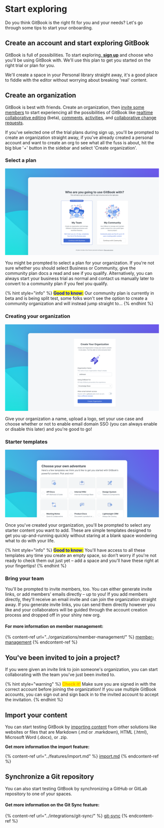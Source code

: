 # Start exploring

Do you think GitBook is the right fit for you and your needs? Let's go through some tips to start your onboarding.

## ​**Create an account and start exploring GitBook** <a href="#create-an-account-and-start-exploring-gitbook" id="create-an-account-and-start-exploring-gitbook"></a>

GitBook is full of possibilities. To start exploring[, **sign up**](https://app.gitbook.com/join) and choose who you'll be using GitBook with. We'll use this plan to get you started on the right trial or plan for you.

We'll create a space in your Personal library straight away, it's a good place to fiddle with the editor without worrying about breaking 'real' content.

## Create an organization <a href="#start-creating-a-team" id="start-creating-a-team"></a>

GitBook is best with friends. Create an organization, then [invite some members](../organizations/member-management/#invite-new-members) to start experiencing all the possibilities of GitBook like [realtime collaborative editing](../editing-content/live-edits-and-real-time-collaboration.md#real-time-collaboration) (beta), [comments](../spaces/comments-discussion.md), [activities](../spaces/activity-history.md), and [collaborative change requests](../editing-content/change-requests.md).

If you've selected one of the trial plans during sign up, you'll be prompted to create an organization straight away, if you've already created a personal account and want to create an org to see what all the fuss is about, hit the big blue '+' button in the sidebar and select 'Create organization'.

### Select a plan

![](<../.gitbook/assets/Plan Select.png>)

You might be prompted to select a plan for your organization. If you're not sure whether you should select Business or Community, give the community plan docs a read and see if you qualify. Alternatively, you can always start your business trial as normal and contact us manually later to convert to a community plan if you feel you qualify.

{% hint style="info" %}
<mark style="color:blue;">**Good to know:**</mark> Our community plan is currently in beta and is being split test, some folks won't see the option to create a community organization and will instead jump straight to…
{% endhint %}

### Creating your organization

![](<../.gitbook/assets/Create Org.png>)

Give your organization a name, upload a logo, set your use case and choose whether or not to enable email domain SSO (you can always enable or disable this later) and you're good to go!

### Starter templates

![](../.gitbook/assets/Templates.png)

Once you've created your organization, you'll be prompted to select any starter content you want to add. These are simple templates designed to get you up-and-running quickly without staring at a blank space wondering what to do with your life.

{% hint style="info" %}
<mark style="color:blue;">**Good to know:**</mark> You'll have access to all these templates any time you create an empty space, so don't worry if you're not ready to check them out just yet – add a space and you'll have these right at your fingertips!
{% endhint %}

### Bring your team

You'll be prompted to invite members, too. You can either generate invite links, or add members' emails directly – up to you! If you add members directly, they'll receive an email invite and can join the organization straight away. If you generate invite links, you can send them directly however you like and your collaborators will be guided through the account creation process and dropped off in your shiny new org.

#### **For more information on member management:**

{% content-ref url="../organizations/member-management/" %}
[member-management](../organizations/member-management/)
{% endcontent-ref %}

## **You've been invited to join a project?** <a href="#youve-been-invited-to-join-a-project" id="youve-been-invited-to-join-a-project"></a>

If you were given an invite link to join someone's organization, you can start collaborating with the team you've just been invited to.

{% hint style="warning" %}
<mark style="color:orange;">**Check it!**</mark> Make sure you are signed in with the correct account before joining the organization! If you use multiple GitBook accounts, you can sign out and sign back in to the invited account to accept the invitation.
{% endhint %}

## **Import your content** <a href="#import-your-content" id="import-your-content"></a>

You can start testing GitBook by [importing content](../features/import.md) from other solutions like websites or files that are Markdown (.md or .markdown), HTML (.html), Microsoft Word (.docx), or .zip.‌

**Get more information the import feature:**

{% content-ref url="../features/import.md" %}
[import.md](../features/import.md)
{% endcontent-ref %}

## **​Synchronize a Git repository** <a href="#synchronize-a-github-repo" id="synchronize-a-github-repo"></a>

You can also start testing GitBook by synchronizing a GitHub or GitLab repository to one of your spaces.‌

#### Get more information on the Git Sync feature: <a href="#get-more-information-on-the-github-integration" id="get-more-information-on-the-github-integration"></a>

{% content-ref url="../integrations/git-sync/" %}
[git-sync](../integrations/git-sync/)
{% endcontent-ref %}
